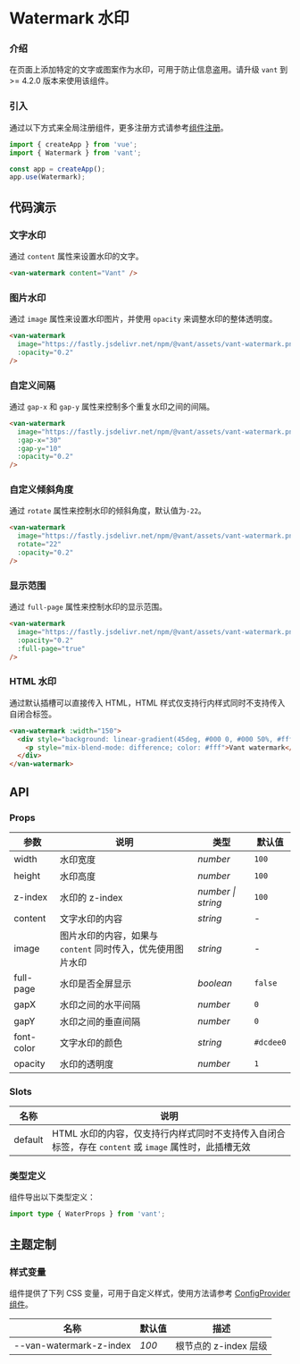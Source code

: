 # Watermark 水印

### 介绍

在页面上添加特定的文字或图案作为水印，可用于防止信息盗用。请升级 `vant` 到 >= 4.2.0 版本来使用该组件。

### 引入

通过以下方式来全局注册组件，更多注册方式请参考[组件注册](#/zh-CN/advanced-usage#zu-jian-zhu-ce)。

```js
import { createApp } from 'vue';
import { Watermark } from 'vant';

const app = createApp();
app.use(Watermark);
```

## 代码演示

### 文字水印

通过 `content` 属性来设置水印的文字。

```html
<van-watermark content="Vant" />
```

### 图片水印

通过 `image` 属性来设置水印图片，并使用 `opacity` 来调整水印的整体透明度。

```html
<van-watermark
  image="https://fastly.jsdelivr.net/npm/@vant/assets/vant-watermark.png"
  :opacity="0.2"
/>
```

### 自定义间隔

通过 `gap-x` 和 `gap-y` 属性来控制多个重复水印之间的间隔。

```html
<van-watermark
  image="https://fastly.jsdelivr.net/npm/@vant/assets/vant-watermark.png"
  :gap-x="30"
  :gap-y="10"
  :opacity="0.2"
/>
```

### 自定义倾斜角度

通过 `rotate` 属性来控制水印的倾斜角度，默认值为`-22`。

```html
<van-watermark
  image="https://fastly.jsdelivr.net/npm/@vant/assets/vant-watermark.png"
  rotate="22"
  :opacity="0.2"
/>
```

### 显示范围

通过 `full-page` 属性来控制水印的显示范围。

```html
<van-watermark
  image="https://fastly.jsdelivr.net/npm/@vant/assets/vant-watermark.png"
  :opacity="0.2"
  :full-page="true"
/>
```

### HTML 水印

通过默认插槽可以直接传入 HTML，HTML 样式仅支持行内样式同时不支持传入自闭合标签。

```html
<van-watermark :width="150">
  <div style="background: linear-gradient(45deg, #000 0, #000 50%, #fff 50%)">
    <p style="mix-blend-mode: difference; color: #fff">Vant watermark</p>
  </div>
</van-watermark>
```

## API

### Props

| 参数 | 说明 | 类型 | 默认值 |
| --- | --- | --- | --- |
| width | 水印宽度 | _number_ | `100` |
| height | 水印高度 | _number_ | `100` |
| z-index | 水印的 z-index | _number \| string_ | `100` |
| content | 文字水印的内容 | _string_ | - |
| image | 图片水印的内容，如果与 `content` 同时传入，优先使用图片水印 | _string_ | - |
| full-page | 水印是否全屏显示 | _boolean_ | `false` |
| gapX | 水印之间的水平间隔 | _number_ | `0` |
| gapY | 水印之间的垂直间隔 | _number_ | `0` |
| font-color | 文字水印的颜色 | _string_ | `#dcdee0` |
| opacity | 水印的透明度 | _number_ | `1` |

### Slots

| 名称 | 说明 |
| --- | --- |
| default | HTML 水印的内容，仅支持行内样式同时不支持传入自闭合标签，存在 `content` 或 `image` 属性时，此插槽无效 |

### 类型定义

组件导出以下类型定义：

```ts
import type { WaterProps } from 'vant';
```

## 主题定制

### 样式变量

组件提供了下列 CSS 变量，可用于自定义样式，使用方法请参考 [ConfigProvider 组件](#/zh-CN/config-provider)。

| 名称                    | 默认值 | 描述                  |
| ----------------------- | ------ | --------------------- |
| --van-watermark-z-index | _100_  | 根节点的 z-index 层级 |
